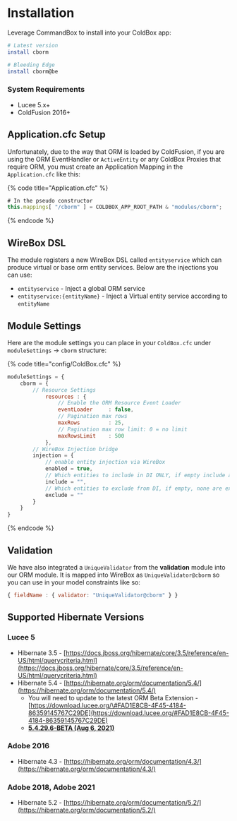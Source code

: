 # Installation

Leverage CommandBox to install into your ColdBox app:

```bash
# Latest version
install cborm

# Bleeding Edge
install cborm@be
```

### System Requirements

* Lucee 5.x+ 
* ColdFusion 2016+

## Application.cfc Setup

Unfortunately, due to the way that ORM is loaded by ColdFusion, if you are using the ORM EventHandler or `ActiveEntity` or any ColdBox Proxies that require ORM, you must create an Application Mapping in the `Application.cfc` like this:

{% code title="Application.cfc" %}
```javascript
# In the pseudo constructor
this.mappings[ "/cborm" ] = COLDBOX_APP_ROOT_PATH & "modules/cborm";
```
{% endcode %}

## WireBox DSL

The module registers a new WireBox DSL called `entityservice` which can produce virtual or base orm entity services. Below are the injections you can use:

* `entityservice` -  Inject a global ORM service
* `entityservice:{entityName}` - Inject a Virtual entity service according to `entityName`

## Module Settings

Here are the module settings you can place in your `ColdBox.cfc` under `moduleSettings` -&gt; `cborm` structure:

{% code title="config/ColdBox.cfc" %}
```javascript
moduleSettings = {
    cborm = {
        // Resource Settings
    		resources : {
    			// Enable the ORM Resource Event Loader
    			eventLoader 	: false,
    			// Pagination max rows
    			maxRows 		: 25,
    			// Pagination max row limit: 0 = no limit
    			maxRowsLimit 	: 500
    		},
        // WireBox Injection bridge
        injection = {
            // enable entity injection via WireBox
            enabled = true, 
            // Which entities to include in DI ONLY, if empty include all entities
            include = "", 
            // Which entities to exclude from DI, if empty, none are excluded
            exclude = ""
        }
    }
}
```
{% endcode %}

## Validation

We have also integrated a `UniqueValidator` from the **validation** module into our ORM module. It is mapped into WireBox as `UniqueValidator@cborm` so you can use in your model constraints like so:

```javascript
{ fieldName : { validator: "UniqueValidator@cborm" } }
```

## Supported Hibernate Versions

### Lucee 5

* Hibernate 3.5 - [https://docs.jboss.org/hibernate/core/3.5/reference/en-US/html/querycriteria.html](https://docs.jboss.org/hibernate/core/3.5/reference/en-US/html/querycriteria.html)
* Hibernate 5.4 - [https://hibernate.org/orm/documentation/5.4/](https://hibernate.org/orm/documentation/5.4/)
  * You will need to update to the latest ORM Beta Extension - [https://download.lucee.org/\#FAD1E8CB-4F45-4184-86359145767C29DE](https://download.lucee.org/#FAD1E8CB-4F45-4184-86359145767C29DE)
  * [**5.4.29.6-BETA \(Aug 6, 2021\)**](https://ext.lucee.org/hibernate-orm-5.4.29.6-BETA.lex)

### Adobe 2016

* Hibernate 4.3 - [https://hibernate.org/orm/documentation/4.3/](https://hibernate.org/orm/documentation/4.3/)

### Adobe 2018, Adobe 2021

* Hibernate 5.2 - [https://hibernate.org/orm/documentation/5.2/](https://hibernate.org/orm/documentation/5.2/)

